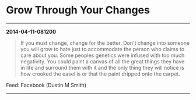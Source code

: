 # Grow Through Your Changes

---

**2014-04-11-081200**

> If you must change, change for the better. Don't change into someone you will grow to hate just to accommodate the person who claims to care about you. Some peoples genetics were infused with too much negativity. You could paint a canvas of all the great things they have in life and surround them with it and the only thing they will notice is how crooked the easel is or that the paint dripped onto the carpet.

Feed: Facebook (Dustin M Smith)

---